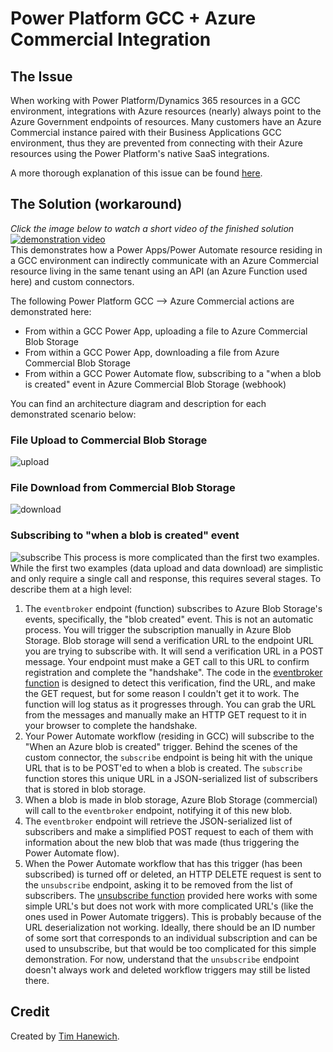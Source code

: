 # Power Platform GCC + Azure Commercial Integration

## The Issue
When working with Power Platform/Dynamics 365 resources in a GCC environment, integrations with Azure resources (nearly) always point to the Azure Government endpoints of resources. Many customers have an Azure Commercial instance paired with their Business Applications GCC environment, thus they are prevented from connecting with their Azure resources using the Power Platform's native SaaS integrations.

A more thorough explanation of this issue can be found [here](https://github.com/microsoft/Federal-Business-Applications/blob/main/whitepapers/power-plat-d365-architecture/README.md#gcc-architecture).

## The Solution (workaround)
*Click the image below to watch a short video of the finished solution*  
[![demonstration video](https://i.imgur.com/y4h6MRJ.jpg)](https://youtu.be/BIdi-6Fiics)  
This demonstrates how a Power Apps/Power Automate resource residing in a GCC environment can indirectly communicate with an Azure Commercial resource living in the same tenant using an API (an Azure Function used here) and custom connectors.

The following Power Platform GCC --> Azure Commercial actions are demonstrated here:
- From within a GCC Power App, uploading a file to Azure Commercial Blob Storage
- From within a GCC Power App, downloading a file from Azure Commercial Blob Storage
- From within a GCC Power Automate flow, subscribing to a "when a blob is created" event in Azure Commercial Blob Storage (webhook)

You can find an architecture diagram and description for each demonstrated scenario below:

### File Upload to Commercial Blob Storage
![upload](https://i.imgur.com/dK3rHkE.png)

### File Download from Commercial Blob Storage
![download](https://i.imgur.com/uTav3wu.png)

### Subscribing to "when a blob is created" event
![subscribe](https://i.imgur.com/xAyxlo8.png)
This process is more complicated than the first two examples. While the first two examples (data upload and data download) are simplistic and only require a single call and response, this requires several stages. To describe them at a high level:
1. The `eventbroker` endpoint (function) subscribes to Azure Blob Storage's events, specifically, the "blob created" event. This is not an automatic process. You will trigger the subscription manually in Azure Blob Storage. Blob storage will send a verification URL to the endpoint URL you are trying to subscribe with. It will send a verification URL in a POST message. Your endpoint must make a GET call to this URL to confirm registration and complete the "handshake". The code in the [eventbroker function](./api/webhooks/EventBroker.cs) is designed to detect this verification, find the URL, and make the GET request, but for some reason I couldn't get it to work. The function will log status as it progresses through. You can grab the URL from the messages and manually make an HTTP GET request to it in your browser to complete the handshake.
2. Your Power Automate workflow (residing in GCC) will subscribe to the "When an Azure blob is created" trigger. Behind the scenes of the custom connector, the `subscribe` endpoint is being hit with the unique URL that is to be POST'ed to when a blob is created. The `subscribe` function stores this unique URL in a JSON-serialized list of subscribers that is stored in blob storage.
3. When a blob is made in blob storage, Azure Blob Storage (commercial) will call to the `eventbroker` endpoint, notifying it of this new blob. 
4. The `eventbroker` endpoint will retrieve the JSON-serialized list of subscribers and make a simplified POST request to each of them with information about the new blob that was made (thus triggering the Power Automate flow).
5. When the Power Automate workflow that has this trigger (has been subscribed) is turned off or deleted, an HTTP DELETE request is sent to the `unsubscribe` endpoint, asking it to be removed from the list of subscribers. The [unsubscribe function](./api/webhooks/unsubscribe.cs) provided here works with some simple URL's but does not work with more complicated URL's (like the ones used in Power Automate triggers). This is probably because of the URL deserialization not working. Ideally, there should be an ID number of some sort that corresponds to an individual subscription and can be used to unsubscribe, but that would be too complicated for this simple demonstration. For now, understand that the `unsubscribe` endpoint doesn't always work and deleted workflow triggers may still be listed there.

## Credit
Created by [Tim Hanewich](https://github.com/TimHanewich).